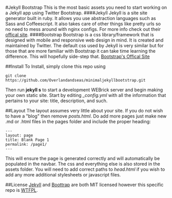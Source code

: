 #Jekyll Bootstrap
This is the most basic assets you need to start working on a Jekyll app using Twitter Bootstrap.
####Jekyll
Jekyll is a site site generator built in ruby. It allows you use abstraction languages such as Sass and Coffeescript. It also takes care of other things like pretty urls so no need to mess around with nginx configs. For more info check out their [offical site](http://jekyllrb.com/ "Jekyll's Offical Website").
####Bootstrap
Bootstrap is a css library/framework that is designed with mobile and responsive web design in mind. It is created and maintained by Twitter. The default css used by Jekyll is very similar but for those that are more familiar with Bootstrap it can take time learning the difference. This will hopefully side-step that. [Bootstrap's Offical Site](http//getbootstrap.com/ "BootStrap's Offical Site")

##Install
To Install, simply clone this repo using
```
git clone https://github.com/Overlandandseas/minimaljekyllbootstrap.git
```
Then run **jekyll s** to start a development WEBrick server and begin making your own static site. Start by editing *_config.yml* with all the information that pertains to your site: title, description, and such.

##Layout
The layout assumes very little about your site. If you do not wish to have a "blog" then remove *posts.html*. Do add more pages just make new .md or .html files in the pages folder and include the proper heading:
```
---
layout: page
title: Blank Page 1
permalink: /page1/
---
```
This will ensure the page is generated correctly and will automatically be populated in the navbar.
The css and everything else is also stored in the assets folder. You will need to add correct paths to *head.html* if you wish to add any more additional stylesheets or javascript files.

##License
[Jekyll](https://github.com/jekyll/jekyll/blob/master/LICENSE) and [Boottrap](https://github.com/twbs/bootstrap/blob/master/LICENSE) are both MIT licensed however this specific repo is [WTFPL](../master/LICENSE). 
